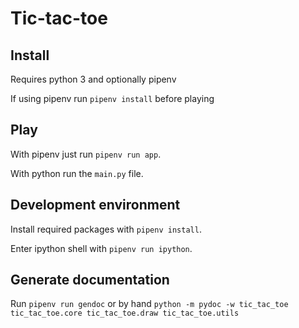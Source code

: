# Tic-tac-toe


## Install

Requires python 3 and optionally pipenv

If using pipenv run `pipenv install` before playing


## Play

With pipenv just run `pipenv run app`.

With python run the `main.py` file.


## Development environment

Install required packages with `pipenv install`.

Enter ipython shell with `pipenv run ipython`.


## Generate documentation

Run `pipenv run gendoc` or by hand `python -m pydoc -w tic_tac_toe tic_tac_toe.core tic_tac_toe.draw tic_tac_toe.utils`

